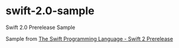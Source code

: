 # swift-2.0-sample

Swift 2.0 Prerelease Sample

Sample from [The Swift Programming Language - Swift 2 Prerelease](https://itunes.apple.com/tw/book/swift-programming-language/id1002622538?mt=11)

